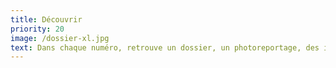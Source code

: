 ```yaml
---
title: Découvrir
priority: 20
image: /dossier-xl.jpg
text: Dans chaque numéro, retrouve un dossier, un photoreportage, des interviews et des rubriques rigolotes pour tout savoir sur le sport et ses spécificités.
---
```

